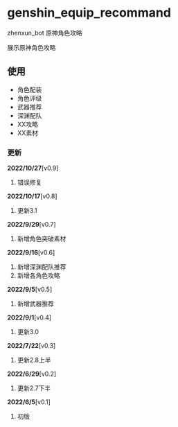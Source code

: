 # genshin_equip_recommand
zhenxun_bot 原神角色攻略

展示原神角色攻略

## 使用
- 角色配装
- 角色评级
- 武器推荐
- 深渊配队
- XX攻略
- XX素材
### 更新
**2022/10/27**[v0.9]

1. 错误修复

**2022/10/17**[v0.8]

1. 更新3.1

**2022/9/29**[v0.7]

1. 新增角色突破素材

**2022/9/16**[v0.6]

1. 新增深渊配队推荐
2. 新增各角色攻略

**2022/9/5**[v0.5]

1. 新增武器推荐

**2022/9/1**[v0.4]

1. 更新3.0

**2022/7/22**[v0.3]

1. 更新2.8上半

**2022/6/29**[v0.2]

1. 更新2.7下半

**2022/6/5**[v0.1]

1. 初版